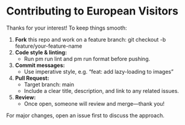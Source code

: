 ﻿# Contributing to European Visitors

Thanks for your interest! To keep things smooth:

1. **Fork** this repo and work on a feature branch:
   git checkout -b feature/your-feature-name
2. **Code style & linting:**
   - Run 
pm run lint and 
pm run format before pushing.
3. **Commit messages:**
   - Use imperative style, e.g. “feat: add lazy-loading to images”
4. **Pull Request:**
   - Target branch: main
   - Include a clear title, description, and link to any related issues.
5. **Review:**
   - Once open, someone will review and merge—thank you!

For major changes, open an issue first to discuss the approach.
